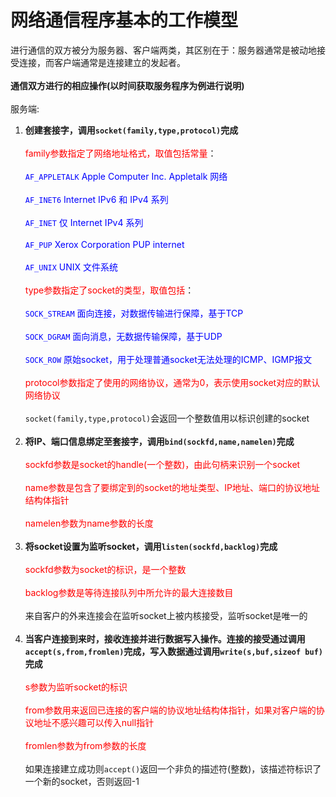 # 网络通信程序基本的工作模型
进行通信的双方被分为服务器、客户端两类，其区别在于：服务器通常是被动地接受连接，而客户端通常是连接建立的发起者。
<br></br>
**通信双方进行的相应操作(以时间获取服务程序为例进行说明)**<br></br>
服务端:
1. **创建套接字，调用`socket(family,type,protocol)`完成**<br></br>
   <font color=#FF000>family参数指定了网络地址格式，取值包括常量</font>：<br></br>
   <font color=blue>`AF_APPLETALK`  Apple Computer Inc. Appletalk 网络</font><br></br>
   <font color=blue>`AF_INET6`  Internet IPv6 和 IPv4 系列</font><br></br>
   <font color=blue>`AF_INET` 仅 Internet IPv4 系列</font><br></br>
   <font color=blue>`AF_PUP` Xerox Corporation PUP internet</font><br></br>
   <font color=blue>`AF_UNIX` UNIX 文件系统</font><br></br>
   <font color=#FF000>type参数指定了socket的类型，取值包括</font>：<br></br>
   <font color=blue>`SOCK_STREAM` 面向连接，对数据传输进行保障，基于TCP</font><br></br>
   <font color=blue>`SOCK_DGRAM` 面向消息，无数据传输保障，基于UDP</font><br></br>
   <font color=blue>`SOCK_ROW` 原始socket，用于处理普通socket无法处理的ICMP、IGMP报文</font><br></br>
   <font color=#FF000>protocol参数指定了使用的网络协议，通常为0，表示使用socket对应的默认网络协议</font>
   <br></br>
   `socket(family,type,protocol)`会返回一个整数值用以标识创建的socket<br></br>
2.  **将IP、端口信息绑定至套接字，调用`bind(sockfd,name,namelen)`完成**<br></br>
   <font color=#FF000>sockfd参数是socket的handle(一个整数)，由此句柄来识别一个socket</font><br></br>
   <font color=#FF000>name参数是包含了要绑定到的socket的地址类型、IP地址、端口的协议地址结构体指针</font><br></br>
   <font color=#FF000>namelen参数为name参数的长度</font><br></br>
3. **将socket设置为监听socket，调用`listen(sockfd,backlog)`完成**<br></br>
   <font color=#FF000>sockfd参数为socket的标识，是一个整数</font><br></br>
   <font color=#FF000>backlog参数是等待连接队列中所允许的最大连接数目</font><br></br>
   来自客户的外来连接会在监听socket上被内核接受，监听socket是唯一的<br></br>
4. **当客户连接到来时，接收连接并进行数据写入操作。连接的接受通过调用`accept(s,from,fromlen)`完成，写入数据通过调用`write(s,buf,sizeof buf)`完成**<br></br>
   <font color=#FF000>s参数为监听socket的标识</font><br></br>
   <font color=#FF000>from参数用来返回已连接的客户端的协议地址结构体指针，如果对客户端的协议地址不感兴趣可以传入null指针</font><br></br>
   <font color=#FF000>fromlen参数为from参数的长度</font><br></br>
   如果连接建立成功则`accept()`返回一个非负的描述符(整数)，该描述符标识了一个新的socket，否则返回-1<br></br>



   
   
